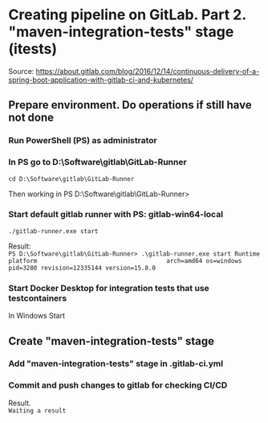 # Creating pipeline on GitLab. Part 2. "maven-integration-tests" stage (itests)
Source: https://about.gitlab.com/blog/2016/12/14/continuous-delivery-of-a-spring-boot-application-with-gitlab-ci-and-kubernetes/

## Prepare environment. Do operations if still have not done
### Run PowerShell (PS) as administrator

### In PS go to D:\Software\gitlab\GitLab-Runner
``
cd D:\Software\gitlab\GitLab-Runner
``

Then working in PS D:\Software\gitlab\GitLab-Runner>

### Start default gitlab runner with PS: gitlab-win64-local
``
./gitlab-runner.exe start
``

Result:     
``
PS D:\Software\gitlab\GitLab-Runner> .\gitlab-runner.exe start
Runtime platform                                    arch=amd64 os=windows pid=3280 revision=12335144 version=15.8.0
``

### Start Docker Desktop for integration tests that use testcontainers
In Windows Start

## Create "maven-integration-tests" stage
### Add "maven-integration-tests" stage in .gitlab-ci.yml

### Commit and push changes to gitlab for checking CI/CD 

Result.     
``
Waiting a result
``


